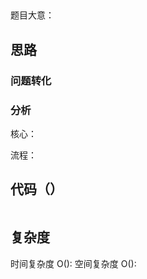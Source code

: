 ## 
题目大意：  


## 思路
### 问题转化

### 分析

核心：    

流程：   


## 代码（）
```go

```

## 复杂度
时间复杂度 O():
空间复杂度 O():